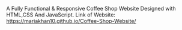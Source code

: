 A Fully Functional & Responsive Coffee Shop Website Designed with HTML,CSS And JavaScript.
Link of Website: https://mariakhan10.github.io/Coffee-Shop-Website/
